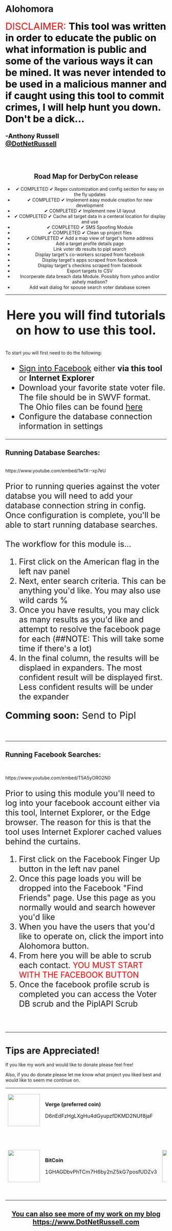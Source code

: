 # Alohomora

<html>
<meta http-equiv="X-UA-Compatible" content="IE=9" /> 

<body>
<p style="color:black;"><span style="color:red; font-size:30">DISCLAIMER:</span><span style="font-size:30"> <b>This tool was written in order to educate the public on what information is public and some of the various ways it can be mined. It was never intended to be used in a malicious manner and if caught using this tool to commit crimes, I will help hunt you down. Don't be a dick... </span><span style="font-size:20"></br></br> -Anthony Russell </br><a href="https://www.twitter.com/DotNetRussell">@DotNetRussell</a> </b> </span></p>

<center>
</br>
</br>
<h2> Road Map for DerbyCon release</h2>
<ul>
<li>✔ COMPLETED ✔ Regex customization and config section for easy on the fly updates</li>
<li>✔ COMPLETED ✔ Implement easy module creation for new development 
<li>✔ COMPLETED ✔ Implement new UI layout</li>
<li>✔ COMPLETED ✔ Cache all target data in a centeral location for display and use</li>
<li>✔ COMPLETED ✔ SMS Spoofing Module</li>
<li>✔ COMPLETED ✔ Clean up project files</li>
<li>✔ COMPLETED ✔ Add a map view of target's home address</li>
<li>Add a target profile details page</li>
<li>Link voter db results to pipl search</li>
<li>Display target's co-workers scraped from facebook</li>
<li>Display target's apps scraped from facebook</li>
<li>Display target's checkins scraped from facebook</li>
<li>Export targets to CSV</li>
<li>Incorperate data breach data Module. Possibly from yahoo and/or ashely madison?</li>
<li>Add wait dialog for spouse search voter database screen</li>
</ul>
<hr/>
<p style="font-size:39"><b>Here you will find tutorials on how to use this tool.</b></p>
</center>

<p style="font-size:30;">

To start you will first need to do the following:

<ul style="font-size:25">
<li><a href="https://www.facebook.com/login/">Sign into Facebook</a> either <b>via this tool</b> or <b>Internet Explorer</b></li>
<li>Download your favorite state voter file. The file should be in SWVF format. The Ohio files can be found <a href="https://www6.sos.state.oh.us/ords/f?p=111:1">here</a></li>
<li>Configure the database connection information in settings</li>

</ul>
<hr/>
<h2>
<b>Running Database Searches:</b>
</br>
</h2></br>
https://www.youtube.com/embed/1w1X--xp7eU
<p style="font-size:25">
Prior to running queries against the voter databse you will need to add your database connection string in config. Once configuration is complete, you'll be able to start running database searches. <br/><br/> The workflow for this module is... <br/>  </p>
</p>
<ol style="font-size:25">
<li>First click on the American flag in the left nav panel</li>
<li>Next, enter search criteria. This can be anything you'd like. You may also use wild cards %</li>
<li>Once you have results, you may click as many results as you'd like and attempt to resolve the facebook page for each (##NOTE: This will take some time if there's a lot) </li>
<li>In the final column, the results will be displaed in expanders. The most confident result will be displayed first. Less confident results will be under the expander</li>
</ol>
<span style="font-size:30">
<b>Comming soon:</b> Send to Pipl
</span>



</br></br>
<hr/>
<h2>
<b>Running Facebook Searches:</b>
</h2>
</br></br>
https://www.youtube.com/embed/T5A5yORO2N0
<p style="font-size:25">
Prior to using this module you'll need to log into your facebook account either via this tool, Internet Explorer, or the Edge browser. The reason for this is that the tool uses Internet Explorer cached values behind the curtains. 
</p>
<ol style="font-size:25">
<li>First click on the Facebook Finger Up button in the left nav panel</li>
<li>Once this page loads you will be dropped into the Facebook "Find Friends" page. Use this page as you normally would and search however you'd like</li>
<li>When you have the users that you'd like to operate on, click the import into Alohomora button.</li>
<li>From here you will be able to scrub each contact. <span style="color:red">YOU MUST START WITH THE FACEBOOK BUTTON </span></li>
<li>Once the facebook profile scrub is completed you can access the Voter DB scrub and the PiplAPI Scrub</li>
</ol>

</p>

</br>
</br>
<hr/>			
<div class="entry-content">

<h1>Tips are Appreciated!</h1>	
<p>If you like my work and would like to donate please feel free!</p>
<p>Also, if you do donate please let me know what project you liked best and would like to seem me continue on.</p>
<table>
<tr>
<td>
<p><strong> </strong></p>
<p><strong><img class="alignleft" src="https://i.imgur.com/Bv3gNuo.png" width="100" height="100" /></strong></p>
<p>&nbsp;</p>
</td>
<td>
<p><strong>Verge (preferred coin)</strong></p>
<p>D6nEdFzHgLXgHu4dGyupzfDKMD2NUf8jaF</p>
<p>&nbsp;</p>
</td>
</tr>
<tr>
<td>
<p><img class="alignleft" src="https://satoshinet.com/images/bitcoin_3.png" width="100" height="100" /></p>
<p>&nbsp;</p>
</td>
<td>
<p><strong>BitCoin</strong></p>
<p>1GHAGDbvPhTCm7H6by2nZ5kG7posfUDZv3</p>
<p>&nbsp;</p>
</td>
<td>
<p><img class="alignleft" src="https://media.coindesk.com/uploads/2014/02/Litecoin-logo.png" width="100" height="100" /></p>
<p>&nbsp;</p>
</td>
<td>
<p><strong>LiteCoin</strong></p>
<p>LWHEWKaYqgZvfPQWcscCCSBGRKRWnaz728</p>
<p>&nbsp;</p>
</td>
</tr>
</table>		


</div><!-- .entry-content -->



<center>
<h2><a href="https://www.DotNetRussell.com">You can also see more of my work on my blog https://www.DotNetRussell.com</a></h2>
</center>
</body>

</html>
